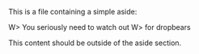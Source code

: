 This is a file containing a simple aside:

W> You seriously need to watch out
W> for dropbears

This content should be outside of the aside section.
